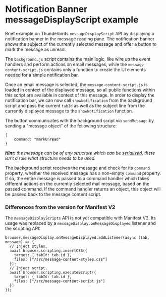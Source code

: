 # Notification Banner messageDisplayScript example

Brief example on Thunderbirds `messageDisplayScript` API by displaying a notification banner in the message reading pane. The notification banner shows the subject of the currently selected message and offer a button to mark the message as unread. 

The `background.js` script contains the main logic, like wire up the event handlers and perform actions on email messages, while the `message-content-script.js` contains only a function to create the UI elements needed for a simple notification bar.

Once an email message is selected, the `message-content-script.js` is loaded in context of the displayed message, so all public functions within this script are available in context of this message. In order to display the notification bar, we can now call `showNotification` from the background script and pass the current `tabId` as well as the subject line from the currently displayed message to the `showNotification` function.

The button communicates with the background script via `sendMessage` by sending a "message object" of the following structure:

```
{
    command: "markUnread"
}
```
***Hint:** the message can be of any structure which can be [serialized](https://developer.mozilla.org/en-US/docs/Mozilla/Add-ons/WebExtensions/Chrome_incompatibilities#data_cloning_algorithm), there isn't a rule what structure needs to be used.*


The background script receives the message and check for its `command` property, whether the received message has a non-empty `command` property. If so, the entire message is passed to a command handler which takes different actions on the currently selected mail message, based on the passed command. If the command handler returns an object, this object will be passed back to the message content script.

### Differences from the version for Manifest V2

The `messageDisplayScripts` API is not yet compatible with Manifest V3. Its usage
was replaced by a `messageDisplay.onMessageDisplayed` listener and the scripting API:

```
browser.messageDisplay.onMessageDisplayed.addListener(async (tab, message) => {
  // Inject styles.
  await browser.scripting.insertCSS({
    target: { tabId: tab.id },
    files: ["/src/message-content-styles.css"]
  });
  // Inject script.
  await browser.scripting.executeScript({
    target: { tabId: tab.id },
    files: ["/src/message-content-script.js"]
  })
});
```
